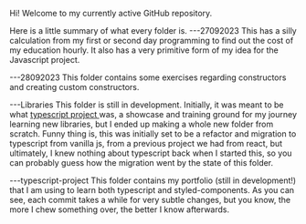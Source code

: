 Hi! Welcome to my currently active GitHub repository.

Here is a little summary of what every folder is.
---27092023
   This has a silly calculation from my first or second day programming to find out the cost of my education hourly. 
   It also has a very primitive form of my idea for the Javascript project.

---28092023
   This folder contains some exercises regarding constructors and creating custom constructors.

---Libraries
   This folder is still in development. Initially, it was meant
   to be what <a href='https://github.com/Natalia-dot/ownexercises/tree/main/typescript-project'> typescript project </a> was, a showcase and training ground
   for my journey learning new libraries, but I ended up making a whole new folder from scratch. 
   Funny thing is, this was initially set to be a refactor and migration to typescript from vanilla js, from a previous project we had from react,
   but ultimately, I knew nothing about typescript back when I started this, so you can probably guess how the migration went by the state of this folder.

---typescript-project
   This folder contains my portfolio (still in development!) that I am using to learn both typescript and styled-components. As you can
   see, each commit takes a while for very subtle changes, but you know, the more I chew something over, the better I know afterwards.
